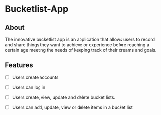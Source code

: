 # Bucketlist-App

## About
The innovative  bucketlist app is an application that allows users to record and share things they want to achieve or experience before reaching a certain age meeting the needs of keeping track of their dreams and goals.

## Features
- [ ] Users create accounts
- [ ] Users can log in
- [ ] Users create, view, update and delete bucket lists.
- [ ] Users can add, update, view or delete items in a bucket list

